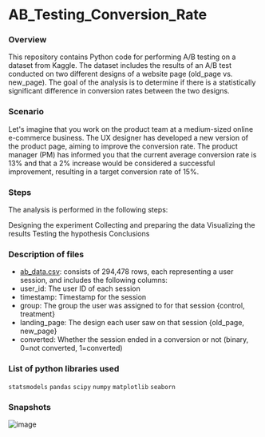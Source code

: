 # AB_Testing_Conversion_Rate

### Overview
This repository contains Python code for performing A/B testing on a dataset from Kaggle. The dataset includes the results of an A/B test conducted on two different designs of a website page (old_page vs. new_page). The goal of the analysis is to determine if there is a statistically significant difference in conversion rates between the two designs.

### Scenario
Let's imagine that you work on the product team at a medium-sized online e-commerce business. The UX designer has developed a new version of the product page, aiming to improve the conversion rate. The product manager (PM) has informed you that the current average conversion rate is 13% and that a 2% increase would be considered a successful improvement, resulting in a target conversion rate of 15%.

### Steps
The analysis is performed in the following steps:

Designing the experiment
Collecting and preparing the data
Visualizing the results
Testing the hypothesis
Conclusions

### Description of files
- [ab_data.csv](https://www.kaggle.com/datasets/zhangluyuan/ab-testing?select=ab_data.csv): consists of 294,478 rows, each representing a user session, and includes the following columns:
- user_id: The user ID of each session
- timestamp: Timestamp for the session
- group: The group the user was assigned to for that session {control, treatment}
- landing_page: The design each user saw on that session {old_page, new_page}
- converted: Whether the session ended in a conversion or not (binary, 0=not converted, 1=converted)

### List of python libraries used
`statsmodels` `pandas` `scipy` `numpy` `matplotlib` `seaborn`

### Snapshots
![image](https://github.com/yangfuchun/AB_Testing_Conversion_Rate/assets/100629848/eeffc4f8-f520-4303-8018-a360284649cb)



